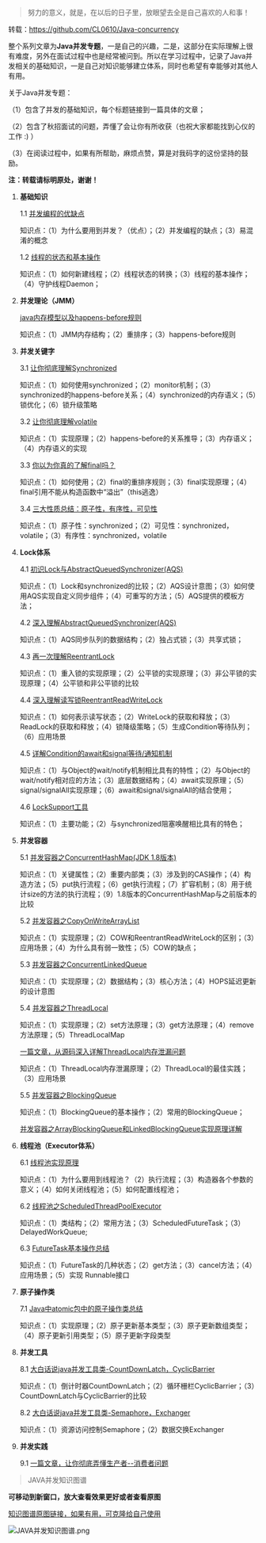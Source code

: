 > 努力的意义，就是，在以后的日子里，放眼望去全是自己喜欢的人和事！  
  
转载：https://github.com/CL0610/Java-concurrency

整个系列文章为**Java并发专题**，一是自己的兴趣，二是，这部分在实际理解上很有难度，另外在面试过程中也是经常被问到。所以在学习过程中，记录了Java并发相关的基础知识，一是自己对知识能够建立体系，同时也希望有幸能够对其他人有用。

关于Java并发专题：


（1）包含了并发的基础知识，每个标题链接到一篇具体的文章；

（2）包含了秋招面试的问题，弄懂了会让你有所收获（也祝大家都能找到心仪的工作 :) ）

（3）在阅读过程中，如果有所帮助，麻烦点赞，算是对我码字的这份坚持的鼓励。

**注：转载请标明原处，谢谢！**

1. **基础知识**
	
	1.1 [并发编程的优缺点](https://juejin.im/post/5ae6c3ef6fb9a07ab508ac85)
	
	知识点：（1）为什么要用到并发？（优点）；（2）并发编程的缺点；（3）易混淆的概念

	1.2 [线程的状态和基本操作](https://juejin.im/post/5ae6cf7a518825670960fcc2)

	知识点：（1）如何新建线程；（2）线程状态的转换；（3）线程的基本操作；（4）守护线程Daemon；

2. **并发理论（JMM）**

	[java内存模型以及happens-before规则](https://juejin.im/post/5ae6d309518825673123fd0e)

	知识点：（1）JMM内存结构；（2）重排序；（3）happens-before规则


3. **并发关键字**

	3.1 [让你彻底理解Synchronized](https://juejin.im/post/5ae6dc04f265da0ba351d3ff)

	知识点：（1）如何使用synchronized；（2）monitor机制；（3）synchronized的happens-before关系；（4）synchronized的内存语义；（5）锁优化；（6）锁升级策略

	3.2 [让你彻底理解volatile](https://juejin.im/post/5ae9b41b518825670b33e6c4)
	
	知识点：（1）实现原理；（2）happens-before的关系推导；（3）内存语义；（4）内存语义的实现

	3.3 [你以为你真的了解final吗？](https://juejin.im/post/5ae9b82c6fb9a07ac3634941)

	知识点：（1）如何使用；（2）final的重排序规则；（3）final实现原理；（4）final引用不能从构造函数中“溢出”（this逃逸）
	
	3.4 [三大性质总结：原子性，有序性，可见性](https://juejin.im/post/5aeb022cf265da0b722af7b8)
	
	知识点：（1）原子性：synchronized；（2）可见性：synchronized，volatile；（3）有序性：synchronized，volatile

4. **Lock体系**

	4.1 [初识Lock与AbstractQueuedSynchronizer(AQS)](https://juejin.im/post/5aeb055b6fb9a07abf725c8c)
	
	知识点：（1）Lock和synchronized的比较；（2）AQS设计意图；（3）如何使用AQS实现自定义同步组件；（4）可重写的方法；（5）AQS提供的模板方法；

	4.2 [深入理解AbstractQueuedSynchronizer(AQS)](https://juejin.im/post/5aeb07ab6fb9a07ac36350c8)

	知识点：（1）AQS同步队列的数据结构；（2）独占式锁；（3）共享式锁；

	4.3 [再一次理解ReentrantLock](https://juejin.im/post/5aeb0a8b518825673a2066f0)
	
	知识点：（1）重入锁的实现原理；（2）公平锁的实现原理；（3）非公平锁的实现原理；（4）公平锁和非公平锁的比较

	4.4 [深入理解读写锁ReentrantReadWriteLock](https://juejin.im/post/5aeb0e016fb9a07ab7740d90)

	知识点：（1）如何表示读写状态；（2）WriteLock的获取和释放；（3）ReadLock的获取和释放；（4）锁降级策略；（5）生成Condition等待队列；（6）应用场景

	4.5 [详解Condition的await和signal等待/通知机制](https://juejin.im/post/5aeea5e951882506a36c67f0)

	知识点：（1）与Object的wait/notify机制相比具有的特性；（2）与Object的wait/notify相对应的方法；（3）底层数据结构；（4）await实现原理；（5）signal/signalAll实现原理；（6）await和signal/signalAll的结合使用；

	4.6 [LockSupport工具](https://juejin.im/post/5aeed27f51882567336aa0fa)

	知识点：（1）主要功能；（2）与synchronized阻塞唤醒相比具有的特色；


5. **并发容器**

	5.1 [并发容器之ConcurrentHashMap(JDK 1.8版本)](https://juejin.im/post/5aeeaba8f265da0b9d781d16)

	知识点：（1）关键属性；（2）重要内部类；（3）涉及到的CAS操作；（4）构造方法；（5）put执行流程；（6）get执行流程；（7）扩容机制；（8）用于统计size的方法的执行流程；（9）1.8版本的ConcurrentHashMap与之前版本的比较

	5.2 [并发容器之CopyOnWriteArrayList](https://juejin.im/post/5aeeb55f5188256715478c21)

	知识点：（1）实现原理；（2）COW和ReentrantReadWriteLock的区别；（3）应用场景；（4）为什么具有弱一致性；（5）COW的缺点；

	5.3 [并发容器之ConcurrentLinkedQueue](https://juejin.im/post/5aeeae756fb9a07ab11112af)

	知识点：（1）实现原理；（2）数据结构；（3）核心方法；（4）HOPS延迟更新的设计意图

	5.4 [并发容器之ThreadLocal](https://juejin.im/post/5aeeb22e6fb9a07aa213404a)
	
	知识点：（1）实现原理；（2）set方法原理；（3）get方法原理；（4）remove方法原理；（5）ThreadLocalMap
	
	[一篇文章，从源码深入详解ThreadLocal内存泄漏问题](https://www.jianshu.com/p/dde92ec37bd1)
	
	知识点：（1）ThreadLocal内存泄漏原理；（2）ThreadLocal的最佳实践；（3）应用场景

	5.5 [并发容器之BlockingQueue](https://juejin.im/post/5aeebd02518825672f19c546)

	知识点：（1）BlockingQueue的基本操作；（2）常用的BlockingQueue；

	[并发容器之ArrayBlockingQueue和LinkedBlockingQueue实现原理详解](https://juejin.im/post/5aeebdb26fb9a07aa83ea17e)

6. **线程池（Executor体系）**

	6.1 [线程池实现原理](https://juejin.im/post/5aeec0106fb9a07ab379574f)

	知识点：（1）为什么要用到线程池？（2）执行流程；（3）构造器各个参数的意义；（4）如何关闭线程池；（5）如何配置线程池；

	6.2 [线程池之ScheduledThreadPoolExecutor](https://juejin.im/post/5aeec106518825670a10328a)
	
	知识点：（1）类结构；（2）常用方法；（3）ScheduledFutureTask；（3）DelayedWorkQueue;

	6.3 [FutureTask基本操作总结](https://juejin.im/post/5aeec249f265da0b886d5101)

	知识点：（1）FutureTask的几种状态；（2）get方法；（3）cancel方法；（4）应用场景；（5）实现 Runnable接口

7. **原子操作类**

	7.1  [Java中atomic包中的原子操作类总结](https://juejin.im/post/5aeec351518825670a103292)
	
	知识点：（1）实现原理；（2）原子更新基本类型；（3）原子更新数组类型；（4）原子更新引用类型；（5）原子更新字段类型

8. **并发工具**

	8.1 [大白话说java并发工具类-CountDownLatch，CyclicBarrier](https://juejin.im/post/5aeec3ebf265da0ba76fa327)

	知识点：（1）倒计时器CountDownLatch；（2）循环栅栏CyclicBarrier；（3）CountDownLatch与CyclicBarrier的比较

	8.2 [大白话说java并发工具类-Semaphore，Exchanger](https://juejin.im/post/5aeec49b518825673614d183)

	知识点：（1）资源访问控制Semaphore；（2）数据交换Exchanger

9. **并发实践**

	9.1 [一篇文章，让你彻底弄懂生产者--消费者问题](https://juejin.im/post/5aeec675f265da0b7c072c56)


> JAVA并发知识图谱

**可移动到新窗口，放大查看效果更好或者查看原图**

[知识图谱原图链接，如果有用，可克隆给自己使用](https://www.processon.com/view/5ab5a979e4b0a248b0e026b3?fromnew=1)

![JAVA并发知识图谱.png](https://github.com/CL0610/Java-concurrency/blob/master/Java并发知识图谱.png)
